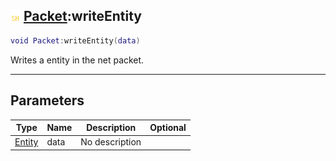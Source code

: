 ## ![shared](../../.gitbook/assets/shared.png) [Packet](packet):writeEntity

```lua
void Packet:writeEntity(data)
```

Writes a entity in the net packet.

------
## Parameters

| Type   | Name | Description | Optional |
| ------ | ---- | ----------- | -------: |
| [Entity](entity) | data | No description |  |


